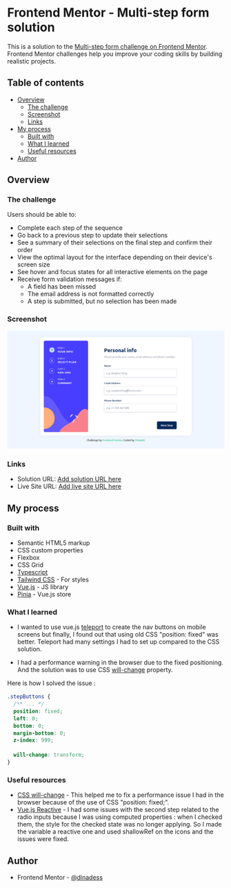 # Frontend Mentor - Multi-step form solution

This is a solution to the [Multi-step form challenge on Frontend Mentor](https://www.frontendmentor.io/challenges/multistep-form-YVAnSdqQBJ). Frontend Mentor challenges help you improve your coding skills by building realistic projects.

## Table of contents

- [Overview](#overview)
  - [The challenge](#the-challenge)
  - [Screenshot](#screenshot)
  - [Links](#links)
- [My process](#my-process)
  - [Built with](#built-with)
  - [What I learned](#what-i-learned)
  - [Useful resources](#useful-resources)
- [Author](#author)

## Overview

### The challenge

Users should be able to:

- Complete each step of the sequence
- Go back to a previous step to update their selections
- See a summary of their selections on the final step and confirm their order
- View the optimal layout for the interface depending on their device's screen size
- See hover and focus states for all interactive elements on the page
- Receive form validation messages if:
  - A field has been missed
  - The email address is not formatted correctly
  - A step is submitted, but no selection has been made

### Screenshot

![Screenshot](./screenshot.png)

### Links

- Solution URL: [Add solution URL here](https://your-solution-url.com)
- Live Site URL: [Add live site URL here](https://your-live-site-url.com)

## My process

### Built with

- Semantic HTML5 markup
- CSS custom properties
- Flexbox
- CSS Grid
- [Typescript](https://www.typescriptlang.org/)
- [Tailwind CSS](https://tailwindcss.com/) - For styles
- [Vue.js](https://vuejs.org/) - JS library
- [Pinia](https://pinia.vuejs.org/) - Vue.js store

### What I learned

- I wanted to use vue.js [teleport](https://vuejs.org/guide/built-ins/teleport.html) to create the nav buttons on mobile screens but finally, I found out that using old CSS "position: fixed" was better. Teleport had many settings I had to set up compared to the CSS solution.

- I had a performance warning in the browser due to the fixed positioning. And the solution was to use CSS [will-change](https://developer.mozilla.org/en-US/docs/Web/CSS/will-change) property.

Here is how I solved the issue :

```css
.stepButtons {
  /** ... */
  position: fixed;
  left: 0;
  bottom: 0;
  margin-bottom: 0;
  z-index: 999;

  will-change: transform;
}
```

### Useful resources

- [CSS will-change](https://developer.mozilla.org/en-US/docs/Web/CSS/will-change) - This helped me to fix a performance issue I had in the browser because of the use of CSS "position: fixed;".
- [Vue.js Reactive](https://vuejs.org/api/reactivity-core.html#reactive) - I had some issues with the second step related to the radio inputs because I was using computed properties : when I checked them, the style for the checked state was no longer applying. So I made the variable a reactive one and used shallowRef on the icons and the issues were fixed.

## Author

- Frontend Mentor - [@dinadess](https://www.frontendmentor.io/profile/dinadess)
